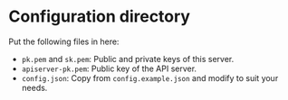 # Configuration directory

Put the following files in here:

  * `pk.pem` and `sk.pem`: Public and private keys of this server.
  * `apiserver-pk.pem`: Public key of the API server.
  * `config.json`: Copy from `config.example.json` and modify to suit your needs.
